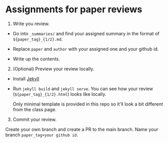 # Assignments for paper reviews

1. Write you review.

- Go into `_summaries/` and find your assigned summary in the format of `${paper_tag}_{1/2}.md`.

- Replace `paper` and `author` with your assigned one and your github id.

- Write up the contents.


2. (Optional) Preview your review locally.

- Install [Jekyll](https://jekyllrb.com/docs/installation/)

- Run `jekyll build` and `jekyll serve`. You can see how your review (`${paper_tag}_{1/2}.html`) looks like locally.

  Only minimal template is provided in this repo so it'll look a bit different from the class page.

3. Commit your review.

Create your own branch and create a PR to the main branch. Name your branch `paper_tag+your github id`.











